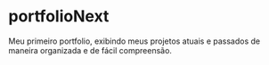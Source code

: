 # portfolioNext
Meu primeiro portfolio, exibindo meus projetos atuais e passados de maneira organizada e de fácil compreensão.
